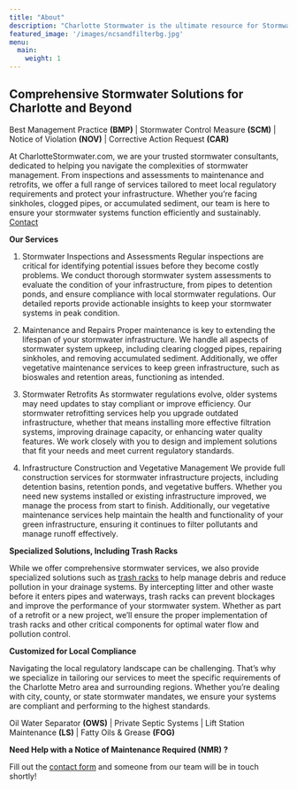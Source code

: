 ```yaml
---
title: "About"
description: "Charlotte Stormwater is the ultimate resource for Stormwater compliance in Mecklenburg County and the surrounding areas. We have the experience necessary to keep your property compliant in today's regulatory environment."
featured_image: '/images/ncsandfilterbg.jpg'
menu:
  main:
    weight: 1
---
```


## Comprehensive Stormwater Solutions for Charlotte and Beyond
Best Management Practice **(BMP)** | Stormwater Control Measure **(SCM)** | Notice of Violation **(NOV)** | Corrective Action Request **(CAR)**

At CharlotteStormwater.com, we are your trusted stormwater consultants, dedicated to helping you navigate the complexities of stormwater management. From inspections and assessments to maintenance and retrofits, we offer a full range of services tailored to meet local regulatory requirements and protect your infrastructure. Whether you’re facing sinkholes, clogged pipes, or accumulated sediment, our team is here to ensure your stormwater systems function efficiently and sustainably. [Contact](/contact/)

**Our Services**

1. Stormwater Inspections and Assessments
Regular inspections are critical for identifying potential issues before they become costly problems. We conduct thorough stormwater system assessments to evaluate the condition of your infrastructure, from pipes to detention ponds, and ensure compliance with local stormwater regulations. Our detailed reports provide actionable insights to keep your stormwater systems in peak condition.

2. Maintenance and Repairs
Proper maintenance is key to extending the lifespan of your stormwater infrastructure. We handle all aspects of stormwater system upkeep, including clearing clogged pipes, repairing sinkholes, and removing accumulated sediment. Additionally, we offer vegetative maintenance services to keep green infrastructure, such as bioswales and retention areas, functioning as intended.

3. Stormwater Retrofits
As stormwater regulations evolve, older systems may need updates to stay compliant or improve efficiency. Our stormwater retrofitting services help you upgrade outdated infrastructure, whether that means installing more effective filtration systems, improving drainage capacity, or enhancing water quality features. We work closely with you to design and implement solutions that fit your needs and meet current regulatory standards.

4. Infrastructure Construction and Vegetative Management
We provide full construction services for stormwater infrastructure projects, including detention basins, retention ponds, and vegetative buffers. Whether you need new systems installed or existing infrastructure improved, we manage the process from start to finish. Additionally, our vegetative maintenance services help maintain the health and functionality of your green infrastructure, ensuring it continues to filter pollutants and manage runoff effectively.

**Specialized Solutions, Including Trash Racks**

While we offer comprehensive stormwater services, we also provide specialized solutions such as [trash racks](/trash-racks/) to help manage debris and reduce pollution in your drainage systems. By intercepting litter and other waste before it enters pipes and waterways, trash racks can prevent blockages and improve the performance of your stormwater system. Whether as part of a retrofit or a new project, we’ll ensure the proper implementation of trash racks and other critical components for optimal water flow and pollution control.

**Customized for Local Compliance**

Navigating the local regulatory landscape can be challenging. That’s why we specialize in tailoring our services to meet the specific requirements of the Charlotte Metro area and surrounding regions. Whether you’re dealing with city, county, or state stormwater mandates, we ensure your systems are compliant and performing to the highest standards.



Oil Water Separator **(OWS)** | Private Septic Systems | Lift Station Maintenance **(LS)** | Fatty Oils & Grease **(FOG)** 

**Need Help with a Notice of Maintenance Required (NMR) ?**

Fill out the [contact form](/contact-us/) and someone from our team will be in touch shortly!